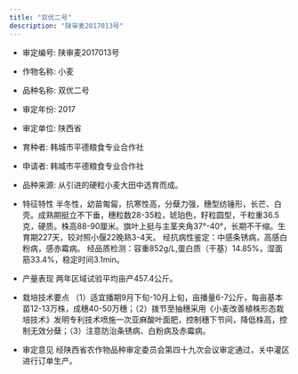 ```yaml
---
title: "双优二号"
description: "陕审麦2017013号"
---
```

* 审定编号:  陕审麦2017013号

*  作物名称:  小麦

*  品种名称:  双优二号

*  审定年份:  2017

*  审定单位:  陕西省

* 育种者:  韩城市平德粮食专业合作社

*  申请者:  韩城市平德粮食专业合作社

*  品种来源:  从引进的硬粒小麦大田中选育而成。

*  特征特性
半冬性，幼苗匍匐，抗寒性高，分蘖力强，穗型纺锤形，长芒、白壳。成熟期挺立不下垂，穗粒数28-35粒，琥珀色，籽粒圆型，千粒重36.5克，硬质。株高88-90厘米。旗叶上挺与主茎夹角37°-40°，长期不干缩。生育期227天，较对照小偃22晚熟3-4天。
经抗病性鉴定：中感条锈病，高感白粉病，感赤霉病。
经品质检测：容重852g/L,蛋白质（干基）14.85%，湿面筋33.4%，稳定时间3.1min。

*  产量表现
两年区域试验平均亩产457.4公斤。

*  栽培技术要点
（1）适宜播期9月下旬-10月上旬，亩播量6-7公斤，每亩基本苗12-13万株，成穗40-50万穗；（2）拨节至抽穗采用《小麦改善植株形态栽培技术》发明专利技术喷施一次亚麻酸叶面肥，控制穗下节间，降低株高，控制无效分蘖；（3）注意防治条锈病、白粉病及赤霉病。

*  审定意见
经陕西省农作物品种审定委员会第四十九次会议审定通过，关中灌区进行订单生产。
